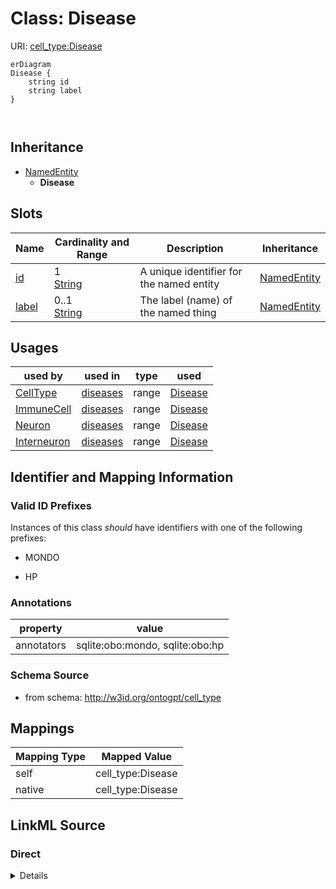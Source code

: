 

# Class: Disease



URI: [cell_type:Disease](http://w3id.org/ontogpt/cell_type/Disease)



```mermaid
erDiagram
Disease {
    string id  
    string label  
}



```




## Inheritance
* [NamedEntity](NamedEntity.md)
    * **Disease**



## Slots

| Name | Cardinality and Range | Description | Inheritance |
| ---  | --- | --- | --- |
| [id](id.md) | 1 <br/> [String](String.md) | A unique identifier for the named entity | [NamedEntity](NamedEntity.md) |
| [label](label.md) | 0..1 <br/> [String](String.md) | The label (name) of the named thing | [NamedEntity](NamedEntity.md) |





## Usages

| used by | used in | type | used |
| ---  | --- | --- | --- |
| [CellType](CellType.md) | [diseases](diseases.md) | range | [Disease](Disease.md) |
| [ImmuneCell](ImmuneCell.md) | [diseases](diseases.md) | range | [Disease](Disease.md) |
| [Neuron](Neuron.md) | [diseases](diseases.md) | range | [Disease](Disease.md) |
| [Interneuron](Interneuron.md) | [diseases](diseases.md) | range | [Disease](Disease.md) |






## Identifier and Mapping Information


### Valid ID Prefixes

Instances of this class *should* have identifiers with one of the following prefixes:

* MONDO

* HP






### Annotations

| property | value |
| --- | --- |
| annotators | sqlite:obo:mondo, sqlite:obo:hp |



### Schema Source


* from schema: http://w3id.org/ontogpt/cell_type





## Mappings

| Mapping Type | Mapped Value |
| ---  | ---  |
| self | cell_type:Disease |
| native | cell_type:Disease |





## LinkML Source

<!-- TODO: investigate https://stackoverflow.com/questions/37606292/how-to-create-tabbed-code-blocks-in-mkdocs-or-sphinx -->

### Direct

<details>
```yaml
name: Disease
id_prefixes:
- MONDO
- HP
annotations:
  annotators:
    tag: annotators
    value: sqlite:obo:mondo, sqlite:obo:hp
from_schema: http://w3id.org/ontogpt/cell_type
is_a: NamedEntity

```
</details>

### Induced

<details>
```yaml
name: Disease
id_prefixes:
- MONDO
- HP
annotations:
  annotators:
    tag: annotators
    value: sqlite:obo:mondo, sqlite:obo:hp
from_schema: http://w3id.org/ontogpt/cell_type
is_a: NamedEntity
attributes:
  id:
    name: id
    annotations:
      prompt.skip:
        tag: prompt.skip
        value: 'true'
    description: A unique identifier for the named entity
    comments:
    - this is populated during the grounding and normalization step
    from_schema: http://w3id.org/ontogpt/cell_type
    identifier: true
    alias: id
    owner: Disease
    domain_of:
    - CellType
    - NamedEntity
    - Publication
    range: string
    required: true
  label:
    name: label
    annotations:
      owl:
        tag: owl
        value: AnnotationProperty, AnnotationAssertion
    description: The label (name) of the named thing
    from_schema: http://w3id.org/ontogpt/cell_type
    aliases:
    - name
    slot_uri: rdfs:label
    alias: label
    owner: Disease
    domain_of:
    - CellType
    - NamedEntity
    range: string

```
</details>